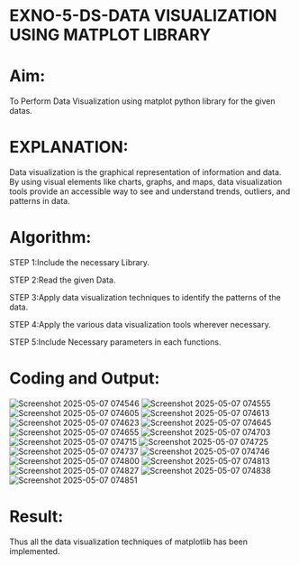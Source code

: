 # EXNO-5-DS-DATA VISUALIZATION USING MATPLOT LIBRARY

# Aim:
  To Perform Data Visualization using matplot python library for the given datas.

# EXPLANATION:
Data visualization is the graphical representation of information and data. By using visual elements like charts, graphs, and maps, data visualization tools provide an accessible way to see and understand trends, outliers, and patterns in data.

# Algorithm:
STEP 1:Include the necessary Library.

STEP 2:Read the given Data.

STEP 3:Apply data visualization techniques to identify the patterns of the data.

STEP 4:Apply the various data visualization tools wherever necessary.

STEP 5:Include Necessary parameters in each functions.

# Coding and Output:
 ![Screenshot 2025-05-07 074546](https://github.com/user-attachments/assets/096b1300-9b13-45fa-8560-dadd9464bd15)
![Screenshot 2025-05-07 074555](https://github.com/user-attachments/assets/ef43c225-13b8-422f-ac0a-679f13f86b36)
![Screenshot 2025-05-07 074605](https://github.com/user-attachments/assets/c3150c1e-c376-4a82-8187-826e72173658)
![Screenshot 2025-05-07 074613](https://github.com/user-attachments/assets/a7935f9a-db1c-41fc-b371-c8314783d787)
![Screenshot 2025-05-07 074623](https://github.com/user-attachments/assets/a64c9dc2-92c4-414f-8bde-73c81682c350)
![Screenshot 2025-05-07 074645](https://github.com/user-attachments/assets/eed8440c-945b-4ea6-95a5-ee90f34ca24a)
![Screenshot 2025-05-07 074655](https://github.com/user-attachments/assets/9718a3f1-b2e3-45be-a08e-387d2d1c0480)
![Screenshot 2025-05-07 074703](https://github.com/user-attachments/assets/869227fa-acb2-4a04-a54a-2355a1033bef)
![Screenshot 2025-05-07 074715](https://github.com/user-attachments/assets/8a6fd893-69cc-42d1-9674-0f94f89be6b1)
![Screenshot 2025-05-07 074725](https://github.com/user-attachments/assets/fab17071-43dd-4249-8d65-d85a7332c45e)
![Screenshot 2025-05-07 074737](https://github.com/user-attachments/assets/bf56875e-f2bc-4518-936e-05e0f98ac8c6)
![Screenshot 2025-05-07 074746](https://github.com/user-attachments/assets/528df973-1664-401f-b4ab-887ecbd7334f)
![Screenshot 2025-05-07 074800](https://github.com/user-attachments/assets/75c437d5-0f65-4821-a602-62ef30cb84fa)
![Screenshot 2025-05-07 074813](https://github.com/user-attachments/assets/7fd59fe7-4522-4fc0-b5e7-ba186ae59bed)
![Screenshot 2025-05-07 074827](https://github.com/user-attachments/assets/dd21e93c-73d0-4f4d-aa29-53cb372361d9)
![Screenshot 2025-05-07 074838](https://github.com/user-attachments/assets/0f39bd5a-7fea-4c73-a844-c0b2f8f4a50c)
![Screenshot 2025-05-07 074851](https://github.com/user-attachments/assets/f55509b9-df39-4999-b4ab-cc5add8bda5b)


# Result:
 Thus all the data visualization techniques of matplotlib has been implemented.
